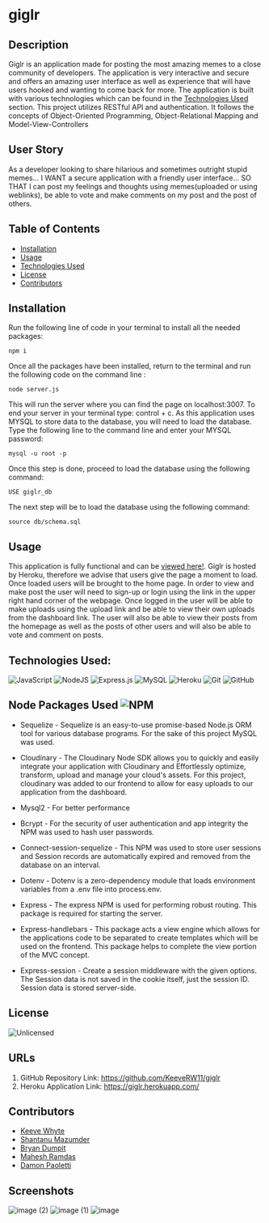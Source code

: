 
# giglr 

## Description
 Giglr is an application made for posting the most amazing memes to a close community of developers. The application is very interactive and secure and offers an amazing user interface as well as experience that will have users hooked and wanting to come back for more. The application is built with various technologies which can be found in the [Technologies Used](#technologies-used) section. This project utilizes RESTful API and authentication. It follows the concepts of Object-Oriented Programming, Object-Relational Mapping and Model-View-Controllers

## User Story
As a developer looking to share hilarious and sometimes outright stupid memes...
I WANT a secure application with a friendly user interface...
SO THAT I can post my feelings and thoughts using memes(uploaded or using weblinks), be able to vote and make comments on my post and the post of others.

## Table of Contents
* [Installation](#installation)
* [Usage](#usage)
* [Technologies Used](#technologies-used)
* [License](#license)
* [Contributors](#contributors)

## Installation
Run the following line of code in your terminal to install all the needed packages: 
```
npm i
```

Once all the packages have been installed, return to the terminal and run the following code on the command line : 
```
node server.js
```
This will run the server where you can find the page on localhost:3007. To end your server in your terminal type: control + c.
As this application uses MYSQL to store data to the database, you will need to load the database.
Type the following line to the command line and enter your MYSQL password:
```
mysql -u root -p
```
Once this step is done, proceed to load the database using the following command:
```
USE giglr_db
```
The next step will be to load the database using the following command:
```
source db/schema.sql
```

## Usage
This application is fully functional and can be [viewed here!](https://giglr.herokuapp.com/). Giglr is hosted by Heroku, therefore we advise that users give the page a moment to load. Once loaded users will be brought to the home page. In order to view and make post the user will need to sign-up or login using the link in the upper right hand corner of the webpage. Once logged in the user will be able to make uploads using the upload link and be able to view their own uploads from the dashboard link. The user will also be able to view their posts from the homepage as well as the posts of other users and will also be able to vote and comment on posts. 

## Technologies Used:
![JavaScript](https://img.shields.io/badge/javascript-%23323330.svg?style=for-the-badge&logo=javascript&logoColor=%23F7DF1E)
![NodeJS](https://img.shields.io/badge/node.js-6DA55F?style=for-the-badge&logo=node.js&logoColor=white)
![Express.js](https://img.shields.io/badge/express.js-%23404d59.svg?style=for-the-badge&logo=express&logoColor=%2361DAFB)
![MySQL](https://img.shields.io/badge/mysql-%2300f.svg?style=for-the-badge&logo=mysql&logoColor=white)
![Heroku](https://img.shields.io/badge/heroku-%23430098.svg?style=for-the-badge&logo=heroku&logoColor=white)
![Git](https://img.shields.io/badge/git-%23F05033.svg?style=for-the-badge&logo=git&logoColor=white)
![GitHub](https://img.shields.io/badge/github-%23121011.svg?style=for-the-badge&logo=github&logoColor=white)

## Node Packages Used ![NPM](https://img.shields.io/badge/NPM-%23000000.svg?style=for-the-badge&logo=npm&logoColor=white)
- Sequelize - Sequelize is an easy-to-use promise-based Node.js ORM tool for various database programs. For the sake of this project MySQL was used.

- Cloudinary - The Cloudinary Node SDK allows you to quickly and easily integrate your application with Cloudinary and Effortlessly optimize, transform, upload and manage your cloud's assets. For this project, cloudinary was added to our frontend to allow for easy uploads to our application from the dashboard.

- Mysql2  - For better performance 

- Bcrypt - For the security of user authentication and app integrity the NPM was used to hash user passwords.

- Connect-session-sequelize - This NPM was used to store user sessions and Session records are automatically expired and removed from the database on an interval.

- Dotenv - Dotenv is a zero-dependency module that loads environment variables from a .env file into process.env.

- Express - The express NPM is used for performing robust routing. This package is required for starting the server.

- Express-handlebars - This package acts a view engine which allows for the applications code to be separated to create templates which will be used on the frontend. This package helps to complete the view portion of the MVC concept.

- Express-session - Create a session middleware with the given options. The Session data is not saved in the cookie itself, just the session ID. Session data is stored server-side.



## License
![Unlicensed](https://img.shields.io/badge/license-Unlicense-blue.svg)

## URLs
1) GitHub Repository Link: https://github.com/KeeveRW11/giglr
2) Heroku Application Link: https://giglr.herokuapp.com/

## Contributors
- [Keeve Whyte](https://github.com/KeeveRW11)
- [Shantanu Mazumder](https://github.com/ShawnMaz)
- [Bryan Dumpit](https://github.com/Bryandumpit)
- [Mahesh Ramdas](https://github.com/maheshramdas)
- [Damon Paoletti](https://github.com/DamonPaoletti)

## Screenshots
![image (2)](https://user-images.githubusercontent.com/109004012/195243172-19a5955e-1483-41e3-a701-42530c927e90.png)
![image (1)](https://user-images.githubusercontent.com/109004012/195243174-5cc0ca7e-83b4-4e20-aab2-d2de6b797879.png)
![image](https://user-images.githubusercontent.com/109004012/195243169-d6c7a4a2-45a5-42ee-a67d-5e2523631574.png)


